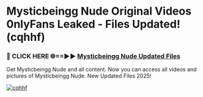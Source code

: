 # Mysticbeingg Nude Original Videos 0nlyFans Leaked - Files Updated! (cqhhf)

<h3>🔴 CLICK HERE 🌐==►► <a href="https://tinyurl.com/5h6xmrr3" rel="nofollow">Mysticbeingg Nude Updated Files</a></h3>

Get Mysticbeingg Nude and all content. Now you can access all videos and pictures of Mysticbeingg Nude. New Updated Files 2025!

[![cqhhf](https://i.imgur.com/KVD873Z.gif)](https://tinyurl.com/5h6xmrr3)
